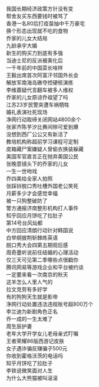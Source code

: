 我国长期经济政策方针没有变  
帮舍友买东西要钱时被骂了  
香港一名80后打疫苗抽中千万豪宅  
换个形态出现就不吃的食物  
乔家的儿女大结局  
九龄承宇大婚  
新生的购买力到底有多强  
当迪士尼的反派被美化后  
一千年前的中国菜长啥样  
王毅出席首次阿富汗邻国外长会  
解放军南海岛礁夺控硬核演练  
李维嘉疑代言翻车被多人维权  
乔家的儿女原谅乔祖望了吗  
江苏23岁民警突遭车祸牺牲  
婚礼表演社死现场  
净网行动取缔关闭网站4800余个  
张家齐陈芋汐比赛间隙可爱到爆  
没想到西厂公公又有新活了  
教培机构称超前学习课程可定制  
皮箱藏尸案嫌疑人曾偷衣换装躲藏  
美国军官直言正在抛弃美国公民  
张晚意镜头下的乔家的儿女  
一生一世吻戏  
乔四美给全家人拍照  
张踩铃脱口秀吐槽外国老公笑死  
月薪多少才会感觉幸福  
被一只狗整破防了  
警方通报济南整形机构打人事件  
知乎回应月饼吃了拉肚子  
第14号台风灿都  
中方回应清朗行动针对韩国说  
白举纲披荆斩棘练英语  
脱口秀大会四第五期观后感  
周奇墨听说前任结婚的心理活动  
仅三天可见第二季哪些点很戳你  
腾讯网易等游戏企业和平台被约谈  
一定要来看一次南京的秋天  
这羊怎么人里人气的  
拉文克劳有多好学  
有的狗狗天生就是影帝  
净网行动处置违法违规账号超800万个  
李兰迪为新剧角色正名  
乔一成的一生太难了  
周生辰护妻  
老年大学开学女儿老母亲式叮嘱  
王者荣耀86版西游记皮肤  
女子遇诈骗反赚骗子500元  
你收到霍格沃茨的电话吗  
知乎月饼吃了拉肚子  
李铁说微笑面对人生  
为什么大熊猫被叫滚滚  
